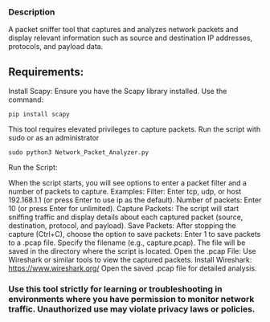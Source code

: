 ### Description 
A packet sniffer tool that captures and analyzes network packets and display relevant information such as source and destination IP addresses, protocols, and payload data.

## Requirements: 
Install Scapy: Ensure you have the Scapy library installed. Use the command:

    pip install scapy

This tool requires elevated privileges to capture packets. Run the script with sudo or as an administrator

    sudo python3 Network_Packet_Analyzer.py
    
Run the Script:

When the script starts, you will see options to enter a packet filter and a number of packets to capture.
    Examples:
        Filter: Enter tcp, udp, or host 192.168.1.1 (or press Enter to use ip as the default).
        Number of packets: Enter 10 (or press Enter for unlimited).
Capture Packets:
        The script will start sniffing traffic and display details about each captured packet (source, destination, protocol, and payload).
Save Packets:
    After stopping the capture (Ctrl+C), choose the option to save packets:
        Enter 1 to save packets to a .pcap file.
        Specify the filename (e.g., capture.pcap).
    The file will be saved in the directory where the script is located.
Open the .pcap File:
  Use Wireshark or similar tools to view the captured packets.
        Install Wireshark: https://www.wireshark.org/
        Open the saved .pcap file for detailed analysis.

### Use this tool strictly for learning or troubleshooting in environments where you have permission to monitor network traffic. Unauthorized use may violate privacy laws or policies.
        
